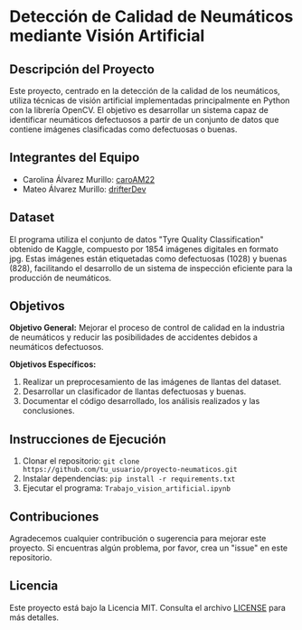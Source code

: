 # Detección de Calidad de Neumáticos mediante Visión Artificial

## Descripción del Proyecto

Este proyecto, centrado en la detección de la calidad de los neumáticos, utiliza técnicas de visión artificial implementadas principalmente en Python con la librería OpenCV. El objetivo es desarrollar un sistema capaz de identificar neumáticos defectuosos a partir de un conjunto de datos que contiene imágenes clasificadas como defectuosas o buenas.

## Integrantes del Equipo

- Carolina Álvarez Murillo: [caroAM22](https://github.com/caroAM22)
- Mateo Álvarez Murillo: [drifterDev](https://github.com/drifterDev)

## Dataset

El programa utiliza el conjunto de datos "Tyre Quality Classification" obtenido de Kaggle, compuesto por 1854 imágenes digitales en formato jpg. Estas imágenes están etiquetadas como defectuosas (1028) y buenas (828), facilitando el desarrollo de un sistema de inspección eficiente para la producción de neumáticos.

## Objetivos

**Objetivo General:**
Mejorar el proceso de control de calidad en la industria de neumáticos y reducir las posibilidades de accidentes debidos a neumáticos defectuosos.

**Objetivos Específicos:**
1. Realizar un preprocesamiento de las imágenes de llantas del dataset.
2. Desarrollar un clasificador de llantas defectuosas y buenas.
3. Documentar el código desarrollado, los análisis realizados y las conclusiones.

## Instrucciones de Ejecución

1. Clonar el repositorio: `git clone https://github.com/tu_usuario/proyecto-neumaticos.git`
2. Instalar dependencias: `pip install -r requirements.txt`
3. Ejecutar el programa: `Trabajo_vision_artificial.ipynb`

## Contribuciones

Agradecemos cualquier contribución o sugerencia para mejorar este proyecto. Si encuentras algún problema, por favor, crea un "issue" en este repositorio.

## Licencia

Este proyecto está bajo la Licencia MIT. Consulta el archivo [LICENSE](LICENSE) para más detalles.
